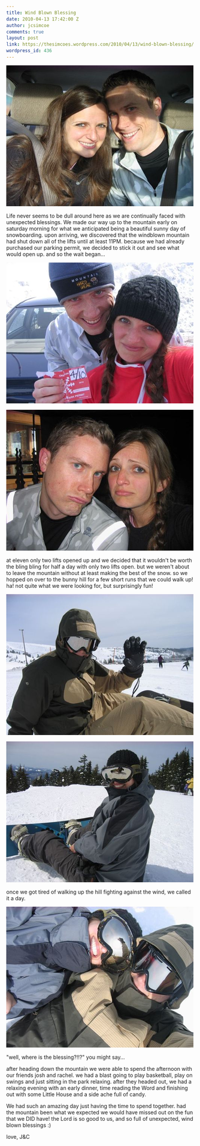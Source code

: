 ```yaml
---
title: Wind Blown Blessing
date: 2010-04-13 17:42:00 Z
author: jcsimcoe
comments: true
layout: post
link: https://thesimcoes.wordpress.com/2010/04/13/wind-blown-blessing/
wordpress_id: 436
---
```


![](/public/assets/tumblr_l0tsx9AYew1qb8l8q.jpg)




Life never seems to be dull around here as we are continually faced with unexpected blessings. We made our way up to the mountain early on saturday morning for what we anticipated being a beautiful sunny day of snowboarding. upon arriving, we discovered that the windblown mountain had shut down all of the lifts until at least 11PM. because we had already purchased our parking permit, we decided to stick it out and see what would open up. and so the wait began…




![](/public/assets/tumblr_l0ttcghEhJ1qb8l8q.jpg)




![](/public/assets/tumblr_l0tsxrbE9K1qb8l8q.jpg)




at eleven only two lifts opened up and we decided that it wouldn't be worth the bling bling for half a day with only two lifts open. but we weren't about to leave the mountain without at least making the best of the snow. so we hopped on over to the bunny hill for a few short runs that we could walk up! ha! not quite what we were looking for, but surprisingly fun!




![](/public/assets/tumblr_l0tt0wHpfP1qb8l8q.jpg)




![](/public/assets/tumblr_l0tt1bUAF71qb8l8q.jpg)




once we got tired of walking up the hill fighting against the wind, we called it a day.




![](/public/assets/tumblr_l0tt28qvJO1qb8l8q.jpg)




"well, where is the blessing?!!?" you might say…




after heading down the mountain we were able to spend the afternoon with our friends josh and rachel. we had a blast going to play basketball, play on swings and just sitting in the park relaxing. after they headed out, we had a relaxing evening with an early dinner, time reading the Word and finishing out with some Little House and a side ache full of candy. 




We had such an amazing day just having the time to spend together. had the mountain been what we expected we would have missed out on the fun that we DID have! the Lord is so good to us, and so full of unexpected, wind blown blessings :)




love, J&C
